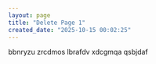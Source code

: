```yaml
---
layout: page
title: "Delete Page 1"
created_date: "2025-10-15 00:02:25"
---
```


bbnryzu zrcdmos lbrafdv xdcgmqa qsbjdaf 
